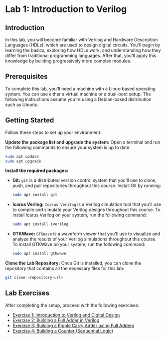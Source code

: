 # Lab 1: Introduction to Verilog

## Introduction

In this lab, you will become familiar with Verilog and Hardware Description Languages (HDLs), which are used to design digital circuits. You'll begin by learning the basics, exploring how HDLs work, and understanding how they differ from traditional programming languages. After that, you'll apply this knowledge by building progressively more complex modules.

## Prerequisites

To complete this lab, you'll need a machine with a Linux-based operating system. You can use either a virtual machine or a dual-boot setup. The following instructions assume you're using a Debian-based distribution such as Ubuntu.

## Getting Started

Follow these steps to set up your environment:

**Update the package list and upgrade the system:**
    Open a terminal and run the following commands to ensure your system is up to date:
  ```bash
  sudo apt update
  sudo apt upgrade
  ```

**Install the required packages:**

- **Git:**
  `git` is a distributed version control system that you'll use to clone, push, and pull repositories throughout this course. Install Git by running:

  ```bash
  sudo apt install git
  ```

- **Icarus Verilog:**
  `Icarus Verilog` is a Verilog simulation tool that you'll use to compile and simulate your Verilog designs throughout this course. To install Icarus Verilog on your system, run the following command:

  ```bash
  sudo apt install iverilog
  ```

- **GTKWave:**
  `GTKWave` is a waveform viewer that you'll use to visualize and analyze the results of your Verilog simulations throughout this course. To install GTKWave on your system, run the following command:

  ```bash
  sudo apt install gtkwave
  ```


**Clone the Lab Repository:**
  Once Git is installed, you can clone the repository that contains all the necessary files for this lab:

  ```bash
  git clone <repository-url>
  ```

## Lab Exercises
  After completing the setup, proceed with the following exercises:
  - [Exercise 1: Introduction to Verilog and Digital Design](./Ex1_HDLIntro/README.md)
  - [Exercise 2: Building a Full Adder in Verilog](./Ex2_FullAdder/README.md)
  - [Exercise 3: Building a Ripple Carry Adder using Full Adders](./Ex3_RippleCarryAdder/README.md)
  - [Exercise 4: Building a Counter (Sequential Logic)](./Ex4_Counter/README.md)
